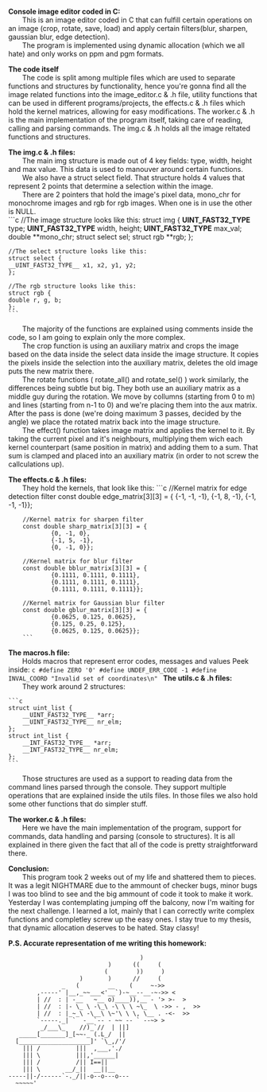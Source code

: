 **Console image editor coded in C:**  
  This is an image editor coded in C that can fulfill certain operations
on an image (crop, rotate, save, load) and apply certain filters(blur, sharpen,
gaussian blur, edge detection).  
  The program is implemented using dynamic allocation (which we all hate) and
only works on ppm and pgm formats.

**The code itself**  
  The code is split among multiple files which are used to separate functions
and structures by functionality, hence you're gonna find all the image related
functions into the image_editor.c & .h file, utility functions that can be used
in different programs/projects, the effects.c & .h files which hold the kernel
matrices, allowing for easy modifications. The worker.c & .h is the main
implementation of the program itself, taking care of reading, calling and
parsing commands. The img.c & .h holds all the image reltated functions and
structures.

**The img.c & .h files:**  
  The main img structure is made out of 4 key fields: type, width, height
and max value. This data is used to manouver around certain functions.  
  We also have a struct select field. That structure holds 4 values that 
represent 2 points that determine a selection within the image.  
  There are 2 pointers that hold the image's pixel data, mono_chr for
monochrome images and rgb for rgb images. When one is in use the other is
NULL.  
    ```c
    //The image structure looks like this:
    struct img {
        __UINT_FAST32_TYPE__ type;
        __UINT_FAST32_TYPE__ width, height;
        __UINT_FAST32_TYPE__ max_val;
        double **mono_chr;
        struct select sel;
        struct rgb **rgb;
    };

    //The select structure looks like this:
    struct select {
	__UINT_FAST32_TYPE__ x1, x2, y1, y2;
    };

    //The rgb structure looks like this:
    struct rgb {
	double r, g, b;
    };
    ```
    
  The majority of the functions are explained using comments inside the code,
so I am going to explain only the more complex.  
  The crop function is using an auxiliary matrix and crops the image based on
the data inside the select data inside the image structure. It copies the
pixels inside the selection into the auxiliary matrix, deletes the old image
puts the new matrix there.  
  The rotate functions ( rotate_all() and rotate_sel() ) work similarly, the
differences being subtle but big. They both use an auxiliary matrix as a
middle guy during the rotation. We move by collumns (starting from 0 to m) and
lines (starting from n-1 to 0) and we're placing them into the aux matrix.
After the pass is done (we're doing maximum 3 passes, decided by the angle) we
place the rotated matrix back into the image structure.  
  The effect() function takes image matrix and applies the kernel to it. By
taking the current pixel and it's neighbours, multiplying them wich each
kernel counterpart (same position in matrix) and adding them to a sum. That
sum is clamped and placed into an auxiliary matrix (in order to not screw
the callculations up).  


**The effects.c & .h files:**  
  They hold the kernels, that look like this:
        ```c
        //Kernel matrix for edge detection filter
        const double edge_matrix[3][3] = {
                {-1, -1, -1},
                {-1, 8, -1},
                {-1, -1, -1}};

        //Kernel matrix for sharpen filter
        const double sharp_matrix[3][3] = {
                {0, -1, 0},
                {-1, 5, -1},
                {0, -1, 0}};

        //Kernel matrix for blur filter
        const double bblur_matrix[3][3] = {
                {0.1111, 0.1111, 0.1111},
                {0.1111, 0.1111, 0.1111},
                {0.1111, 0.1111, 0.1111}};

        //Kernel matrix for Gaussian blur filter
        const double gblur_matrix[3][3] = {
                {0.0625, 0.125, 0.0625},
                {0.125, 0.25, 0.125},
                {0.0625, 0.125, 0.0625}};
        ```

**The macros.h file:**  
  Holds macros that represent error codes, messages and values
Peek inside:
    ```c
    #define ZERO '0'
    #define UNDEF_ERR_CODE -1
    #define INVAL_COORD "Invalid set of coordinates\n"
    ```
**The utils.c & .h files:**  
  They work around 2 structures:

    ```c
    struct uint_list {
        __UINT_FAST32_TYPE__ *arr;
        __UINT_FAST32_TYPE__ nr_elm;
    };
    struct int_list {
        __INT_FAST32_TYPE__ *arr;
        __INT_FAST32_TYPE__ nr_elm;
    };
    ```

  Those structures are used as a support to reading data from
the command lines parsed through the console. They support multiple
operations that are explained inside the utils files. In those files
we also hold some other functions that do simpler stuff.

**The worker.c & .h files:**  
  Here we have the main implementation of the program, support for commands,
data handling and parsing (console to structures). It is all explained in there
given the fact that all of the code is pretty straightforward there.

**Conclusion:**  
  This program took 2 weeks out of my life and shattered them to pieces. It
was a legit NIGHTMARE due to the ammount  of checker bugs, minor bugs I was too
blind to see and the big ammount of code it took to make it work. Yesterday I
was contemplating jumping off the balcony, now I'm waiting for the next
challenge. I learned a lot, mainly that I can correctly write complex functions
and completley screw up the easy ones. I stay true to my thesis, that dynamic
allocation deserves to be hated. Stay classy!

**P.S. Accurate representation of me writing this homework:**
```
                                     )
                            )      ((     (
                           (        ))     )
                    )       )      //     (
               _   (        __    (     ~->>
        ,-----' |__,_~~___<'__`)-~__--__-~->> <
        | //  : | -__   ~__ o)____)),__ - '> >-  >
        | //  : |- \_ \ -\_\ -\ \ \ ~\_  \ ->> - ,  >>
        | //  : |_~_\ -\__\ \~'\ \ \, \__ . -<-  >>
        `-----._| `  -__`-- - ~~ -- ` --~> >
         _/___\_    //)_`//  | ||]
   _____[_______]_[~~-_ (.L_/  ||
  [____________________]' `\_,/'/
    ||| /          |||  ,___,'./
    ||| \          |||,'______|
    ||| /          /|| I==||
    ||| \       __/_||  __||__
-----||-/------`-._/||-o--o---o---
  ~~~~~'
```